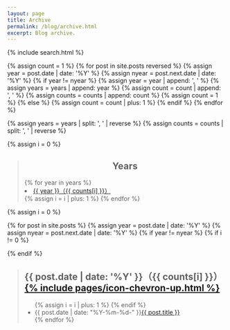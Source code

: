 ```yaml
---
layout: page
title: Archive
permalink: /blog/archive.html
excerpt: Blog archive.
---
```


{% include search.html %}

{% assign count = 1 %}
{% for post in site.posts reversed %}
  {% assign year = post.date | date: '%Y' %}
  {% assign nyear = post.next.date | date: '%Y' %}
  {% if year != nyear %}
    {% assign year = year | append: ', ' %}
    {% assign years = years | append: year %}
    {% assign count = count | append: ', ' %}
    {% assign counts = counts | append: count %}
    {% assign count = 1 %}
  {% else %}
    {% assign count = count | plus: 1 %}
  {% endif %}
{% endfor %}

{% assign years = years | split: ', ' | reverse %}
{% assign counts = counts | split: ', ' | reverse %}

{% assign i = 0 %}

<blockquote class="archive" id="years">
<h2 align="center">Years</h2>
{% for year in years %}
<li><a href="#{{ year }}">{{ year }}（{{ counts[i] }}）</a></li>
{% assign i = i | plus: 1 %}
{% endfor %}
</blockquote>

{% assign i = 0 %}

{% for post in site.posts %}
  {% assign year = post.date | date: '%Y' %}
  {% assign nyear = post.next.date | date: '%Y' %}
  {% if year != nyear %}
    {% if i != 0 %}
  </ul>
</blockquote>
    {% endif %}
<blockquote class="contents">
  <h2 id="{{ post.date | date: '%Y' }}">{{ post.date | date: '%Y' }}（{{ counts[i] }}）<a href="#years">{% include pages/icon-chevron-up.html %}</a></h2>
  <ul class="archive-list">
    {% assign i = i | plus: 1 %}
  {% endif %}
    <li>{{ post.date | date: "%Y-%m-%d-" }}<a href="{{ post.url }}">{{ post.title }}</a></li>
{% endfor %}
  </ul>
</blockquote>
